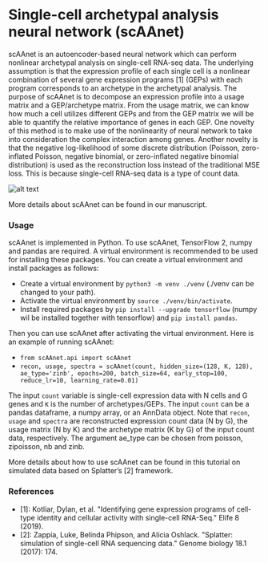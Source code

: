 # Single-cell archetypal analysis neural network (scAAnet) #

scAAnet is an autoencoder-based neural network which can perform nonlinear archetypal analysis on single-cell RNA-seq data. The underlying assumption is that the expression profile of each single cell is a nonlinear combination of several gene expression programs [1] (GEPs) with each program corresponds to an archetype in the archetypal analysis. The purpose of scAAnet is to decompose an expression profile into a usage matrix and a GEP/archetype matrix. From the usage matrix, we can know how much a cell utilizes different GEPs and from the GEP matrix we will be able to quantify the relative importance of genes in each GEP. One novelty of this method is to make use of the nonlinearity of neural network to take into consideration the complex interaction among genes. Another novelty is that the negative log-likelihood of some discrete distribution (Poisson, zero-inflated Poisson, negative binomial, or zero-inflated negative binomial distribution) is used as the reconstruction loss instead of the traditional MSE loss. This is because single-cell RNA-seq data is a type of count data. 

![alt text](https://github.com/AprilYuge/scAAnet_latest/blob/main/images/overview.png)

More details about scAAnet can be found in our manuscript.

### Usage ###

scAAnet is implemented in Python. To use scAAnet, TensorFlow 2, numpy and pandas are required. A virtual environment is recommended to be used for installing these packages. You can create a virtual environment and install packages as follows:

* Create a virtual environment by `python3 -m venv ./venv` (./venv can be changed to your path).
* Activate the virtual environment by `source ./venv/bin/activate`.
* Install required packages by `pip install --upgrade tensorflow` (numpy wil be installed together with tensorflow) and `pip install pandas`.

Then you can use scAAnet after activating the virtual environment. Here is an example of running scAAnet:

* `from scAAnet.api import scAAnet`
* `recon, usage, spectra = scAAnet(count, hidden_size=(128, K, 128), ae_type='zinb', epochs=200, batch_size=64, early_stop=100, reduce_lr=10, learning_rate=0.01)`

The input `count` variable is single-cell expression data with N cells and G genes and `K` is the number of archetypes/GEPs. The input `count` can be a pandas dataframe, a numpy array, or an AnnData object. Note that `recon`, `usage` and `spectra` are reconstructed expression count data (N by G), the usage matrix (N by K) and the archetype matrix (K by G) of the input count data, respectively. The argument ae_type can be chosen from poisson, zipoisson, nb and zinb.

More details about how to use scAAnet can be found in this tutorial on simulated data based on Splatter’s [2] framework.


### References ###

* [1]: Kotliar, Dylan, et al. "Identifying gene expression programs of cell-type identity and cellular activity with single-cell RNA-Seq." Elife 8 (2019).
* [2]: Zappia, Luke, Belinda Phipson, and Alicia Oshlack. "Splatter: simulation of single-cell RNA sequencing data." Genome biology 18.1 (2017): 174.


